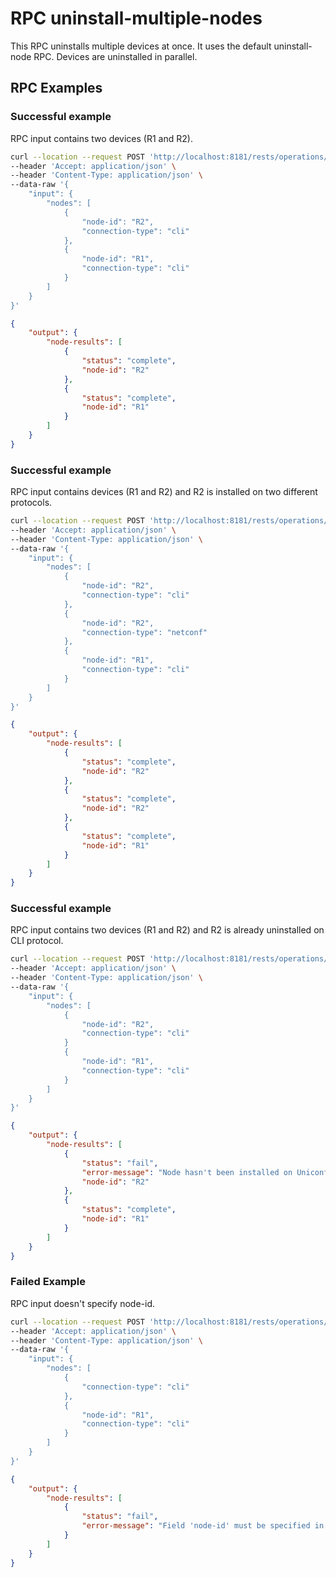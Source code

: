 # RPC uninstall-multiple-nodes

This RPC uninstalls multiple devices at once. It uses the default
uninstall-node RPC. Devices are uninstalled in parallel.

## RPC Examples

### Successful example

RPC input contains two devices (R1 and R2).

```bash RPC Request
curl --location --request POST 'http://localhost:8181/rests/operations/connection-manager:uninstall-multiple-nodes' \
--header 'Accept: application/json' \
--header 'Content-Type: application/json' \
--data-raw '{
    "input": {
        "nodes": [
            {
                "node-id": "R2",
                "connection-type": "cli"
            },
            {
                "node-id": "R1",
                "connection-type": "cli"
            }
        ]
    }
}'
```

```json RPC Response, Status: 200
{
    "output": {
        "node-results": [
            {
                "status": "complete",
                "node-id": "R2"
            },
            {
                "status": "complete",
                "node-id": "R1"
            }
        ]
    }
}
```

### Successful example

RPC input contains devices (R1 and R2) and R2 is installed on two
different protocols.

```bash RPC Request
curl --location --request POST 'http://localhost:8181/rests/operations/connection-manager:uninstall-multiple-nodes' \
--header 'Accept: application/json' \
--header 'Content-Type: application/json' \
--data-raw '{
    "input": {
        "nodes": [
            {
                "node-id": "R2",
                "connection-type": "cli"
            },
            {
                "node-id": "R2",
                "connection-type": "netconf"
            },
            {
                "node-id": "R1",
                "connection-type": "cli"
            }
        ]
    }
}'
```

```json RPC Response, Status: 200
{
    "output": {
        "node-results": [
            {
                "status": "complete",
                "node-id": "R2"
            },
            {
                "status": "complete",
                "node-id": "R2"
            },
            {
                "status": "complete",
                "node-id": "R1"
            }
        ]
    }
}
```

### Successful example

RPC input contains two devices (R1 and R2) and R2 is already uninstalled
on CLI protocol.

```bash RPC Request
curl --location --request POST 'http://localhost:8181/rests/operations/connection-manager:uninstall-multiple-nodes' \
--header 'Accept: application/json' \
--header 'Content-Type: application/json' \
--data-raw '{
    "input": {
        "nodes": [
            {
                "node-id": "R2",
                "connection-type": "cli"
            }
            {
                "node-id": "R1",
                "connection-type": "cli"
            }
        ]
    }
}'
```

```json RPC Response, Status: 200
{
    "output": {
        "node-results": [
            {
                "status": "fail",
                "error-message": "Node hasn't been installed on Uniconfig layer",
                "node-id": "R2"
            },
            {
                "status": "complete",
                "node-id": "R1"
            }
        ]
    }
}
```

### Failed Example

RPC input doesn't specify node-id.

```bash RPC Request
curl --location --request POST 'http://localhost:8181/rests/operations/connection-manager:uninstall-multiple-nodes' \
--header 'Accept: application/json' \
--header 'Content-Type: application/json' \
--data-raw '{
    "input": {
        "nodes": [
            {
                "connection-type": "cli"
            },
            {
                "node-id": "R1",
                "connection-type": "cli"
            }
        ]
    }
}'
```

```json RPC Response, Status: 200
{
    "output": {
        "node-results": [
            {
                "status": "fail",
                "error-message": "Field 'node-id' must be specified in the RPC input"
            }
        ]
    }
}
```
